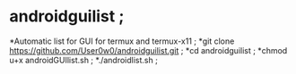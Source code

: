 # androidguilist ; 
*Automatic list for GUI for termux and termux-x11 ;
*git clone https://github.com/User0w0/androidguilist.git ;
*cd androidguilist ;
*chmod u+x androidGUIlist.sh ;
*./androidlist.sh ;
